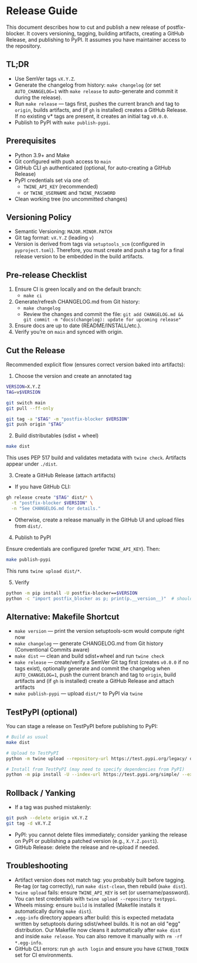 # Release Guide

This document describes how to cut and publish a new release of postfix-blocker.
It covers versioning, tagging, building artifacts, creating a GitHub Release,
and publishing to PyPI. It assumes you have maintainer access to the repository.

## TL;DR

- Use SemVer tags `vX.Y.Z`.
- Generate the changelog from history: `make changelog` (or set `AUTO_CHANGELOG=1` with `make release` to auto-generate and commit it during the release).
- Run `make release` — tags first, pushes the current branch and tag to `origin`, builds artifacts, and (if `gh` is installed) creates a GitHub Release. If no existing v* tags are present, it creates an initial tag `v0.0.0`.
- Publish to PyPI with `make publish-pypi`.

## Prerequisites

- Python 3.9+ and Make
- Git configured with push access to `main`
- GitHub CLI `gh` authenticated (optional, for auto‑creating a GitHub Release)
- PyPI credentials set via one of:
  - `TWINE_API_KEY` (recommended)
  - or `TWINE_USERNAME` and `TWINE_PASSWORD`
- Clean working tree (no uncommitted changes)

## Versioning Policy

- Semantic Versioning: `MAJOR.MINOR.PATCH`
- Git tag format: `vX.Y.Z` (leading `v`)
- Version is derived from tags via `setuptools_scm` (configured in `pyproject.toml`).
  Therefore, you must create and push a tag for a final release version to be embedded in the build artifacts.

## Pre‑release Checklist

1. Ensure CI is green locally and on the default branch:
   - `make ci`
2. Generate/refresh CHANGELOG.md from Git history:
   - `make changelog`
   - Review the changes and commit the file: `git add CHANGELOG.md && git commit -m "docs(changelog): update for upcoming release"`
3. Ensure docs are up to date (README/INSTALL/etc.).
4. Verify you’re on `main` and synced with origin.

## Cut the Release

Recommended explicit flow (ensures correct version baked into artifacts):

1) Choose the version and create an annotated tag

```bash
VERSION=X.Y.Z
TAG=v$VERSION

git switch main
git pull --ff-only

git tag -a "$TAG" -m "postfix-blocker $VERSION"
git push origin "$TAG"
```

2) Build distributables (sdist + wheel)

```bash
make dist
```

This uses PEP 517 build and validates metadata with `twine check`.
Artifacts appear under `./dist`.

3) Create a GitHub Release (attach artifacts)

- If you have GitHub CLI:

```bash
gh release create "$TAG" dist/* \
  -t "postfix-blocker $VERSION" \
  -n "See CHANGELOG.md for details."
```

- Otherwise, create a release manually in the GitHub UI and upload files from `dist/`.

4) Publish to PyPI

Ensure credentials are configured (prefer `TWINE_API_KEY`). Then:

```bash
make publish-pypi
```

This runs `twine upload dist/*`.

5) Verify

```bash
python -m pip install -U postfix-blocker==$VERSION
python -c "import postfix_blocker as p; print(p.__version__)"  # should print $VERSION
```

## Alternative: Makefile Shortcut

- `make version` — print the version setuptools-scm would compute right now
- `make changelog` — generate CHANGELOG.md from Git history (Conventional Commits aware)
- `make dist` — clean and build sdist+wheel and run `twine check`
- `make release` — create/verify a SemVer Git tag first (creates `v0.0.0` if no tags exist), optionally generate and commit the changelog when `AUTO_CHANGELOG=1`, push the current branch and tag to `origin`, build artifacts and (if `gh` is installed) create a GitHub Release and attach artifacts
- `make publish-pypi` — upload `dist/*` to PyPI via `twine`

## TestPyPI (optional)

You can stage a release on TestPyPI before publishing to PyPI:

```bash
# Build as usual
make dist

# Upload to TestPyPI
python -m twine upload --repository-url https://test.pypi.org/legacy/ dist/*

# Install from TestPyPI (may need to specify dependencies from PyPI)
python -m pip install -U --index-url https://test.pypi.org/simple/ --extra-index-url https://pypi.org/simple postfix-blocker==$VERSION
```

## Rollback / Yanking

- If a tag was pushed mistakenly:

```bash
git push --delete origin vX.Y.Z
git tag -d vX.Y.Z
```

- PyPI: you cannot delete files immediately; consider yanking the release on PyPI or publishing a patched version (e.g., `X.Y.Z.post1`).
- GitHub Release: delete the release and re‑upload if needed.

## Troubleshooting

- Artifact version does not match tag: you probably built before tagging. Re‑tag (or tag correctly), run `make dist-clean`, then rebuild (`make dist`).
- `twine upload` fails: ensure `TWINE_API_KEY` is set (or username/password). You can test credentials with `twine upload --repository testpypi`.
- Wheels missing: ensure `build` is installed (Makefile installs it automatically during `make dist`).
- `.egg-info` directory appears after build: this is expected metadata written by setuptools during sdist/wheel builds. It is not an old "egg" distribution. Our Makefile now cleans it automatically after `make dist` and inside `make release`. You can also remove it manually with `rm -rf *.egg-info`.
- GitHub CLI errors: run `gh auth login` and ensure you have `GITHUB_TOKEN` set for CI environments.
